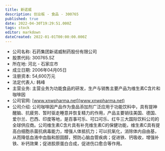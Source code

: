 ```yaml
---
title: 新诺威
description: 创业板 - 食品 - 300765
published: true
date: 2022-04-30T19:29:51.000Z
tags: stock
editor: markdown
dateCreated: 2022-01-01T00:00:00.000Z
---
```


- 公司名称: 石药集团新诺威制药股份有限公司
- 股票代码: 300765.SZ
- 所在地: 河北 - 石家庄市
- 成立日期: 2006年04月05日
- 注册资本: 54,600万元
- 法定代表人: 韩峰
- 主营业务: 主营业务为功能食品的研发，生产与销售主要产品为维生素C含片和咖啡因
- 公司官网: [www.xnwpharma.net](www.xnwpharma.net)
- 公司介绍: 公司咖啡因产品作为食品添加剂广泛应用于功能饮料中，具有提神醒脑、抗疲劳、暂时驱走睡意并恢复精力的作用，产品主要销往美国、德国、爱尔兰、巴西、印度等地，是百事可乐、可口可乐、红牛三大国际饮料公司的全球供应商。公司维生素C含片具有补充维生素C的保健功能，维生素C具有提高白细胞杀菌抗病毒能力，增强人体抵抗力；可以抗氧化，消除体内自由基，从而降低血液中血脂和胆固醇，预防心脑血管疾病；促进铁、钙吸收，增强补铁、补钙效果；促进胶原蛋白合成，促进伤口愈合等作用。



